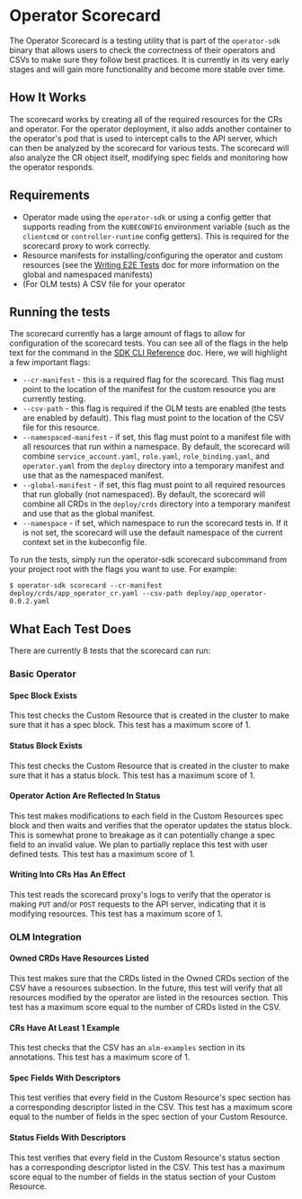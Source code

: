 # Operator Scorecard

The Operator Scorecard is a testing utility that is part of the `operator-sdk` binary that allows users to check the
correctness of their operators and CSVs to make sure they follow best practices. It is currently in its very early
stages and will gain more functionality and become more stable over time.

## How It Works

The scorecard works by creating all of the required resources for the CRs and operator. For the operator
deployment, it also adds another container to the operator's pod that is used to intercept calls to the API server,
which can then be analyzed by the scorecard for various tests. The scorecard will also analyze the CR object itself,
modifying spec fields and monitoring how the operator responds.

## Requirements

- Operator made using the `operator-sdk` or using a config getter that supports reading from the `KUBECONFIG` environment variable (such as the `clientcmd` or `controller-runtime` config getters). This is required for the scorecard proxy to work correctly.
- Resource manifests for installing/configuring the operator and custom resources (see the [Writing E2E Tests][writing-tests] doc for more information on the global and namespaced manifests)
- (For OLM tests) A CSV file for your operator

## Running the tests

The scorecard currently has a large amount of flags to allow for configuration of the scorecard tests. You can see
all of the flags in the help text for the command in the [SDK CLI Reference][cli-reference] doc. Here, we will highlight a few important
flags:

- `--cr-manifest` - this is a required flag for the scorecard. This flag must point to the location of the manifest for the custom resource you are currently testing.
- `--csv-path` - this flag is required if the OLM tests are enabled (the tests are enabled by default). This flag must point to the location of the CSV file for this resource.
- `--namespaced-manifest` - if set, this flag must point to a manifest file with all resources that run within a namespace. By default, the scorecard will combine `service_account.yaml`, `role.yaml`, `role_binding.yaml`, and `operator.yaml` from the `deploy` directory into a temporary manifest and use that as the namespaced manifest.
- `--global-manifest` - if set, this flag must point to all required resources that run globally (not namespaced). By default, the scorecard will combine all CRDs in the `deploy/crds` directory into a temporary manifest and use that as the global manifest.
- `--namespace` - if set, which namespace to run the scorecard tests in. If it is not set, the scorecard will use the default namespace of the current context set in the kubeconfig file.

To run the tests, simply run the operator-sdk scorecard subcommand from your project root with the flags you want to
use. For example:

```console
$ operator-sdk scorecard --cr-manifest deploy/crds/app_operator_cr.yaml --csv-path deploy/app_operator-0.0.2.yaml
```

## What Each Test Does

There are currently 8 tests that the scorecard can run:

### Basic Operator

#### Spec Block Exists

This test checks the Custom Resource that is created in the cluster to make sure that it has a spec block. This test
has a maximum score of 1.

#### Status Block Exists

This test checks the Custom Resource that is created in the cluster to make sure that it has a status block. This
test has a maximum score of 1.

#### Operator Action Are Reflected In Status

This test makes modifications to each field in the Custom Resources spec block and then waits and verifies that the
operator updates the status block. This is somewhat prone to breakage as it can potentially change a spec field to an
invalid value. We plan to partially replace this test with user defined tests. This test has a maximum score of 1.

#### Writing Into CRs Has An Effect

This test reads the scorecard proxy's logs to verify that the operator is making `PUT` and/or `POST` requests to the
API server, indicating that it is modifying resources. This test has a maximum score of 1.

### OLM Integration

#### Owned CRDs Have Resources Listed

This test makes sure that the CRDs listed in the Owned CRDs section of the CSV have a resources subsection. In the
future, this test will verify that all resources modified by the operator are listed in the resources section. This
test has a maximum score equal to the number of CRDs listed in the CSV.

#### CRs Have At Least 1 Example

This test checks that the CSV has an `alm-examples` section in its annotations. This test has a maximum score of 1.

#### Spec Fields With Descriptors

This test verifies that every field in the Custom Resource's spec section has a corresponding descriptor listed in
the CSV. This test has a maximum score equal to the number of fields in the spec section of your Custom Resource.

#### Status Fields With Descriptors

This test verifies that every field in the Custom Resource's status section has a corresponding descriptor listed in
the CSV. This test has a maximum score equal to the number of fields in the status section of your Custom Resource.

[cli-reference]: ../sdk-cli-reference.md#scorecard
[writing-tests]: ./writing-e2e-tests.md
